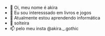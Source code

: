 - 👋 Oi, meu nome é akira
- 👀 Eu sou interesssado em livros e jogos
- 🌱 Atualmente estou aprendendo informática
- 💞️ solteira
- 📫 pelo meu insta @akira._.gothic

<!---
OII,sou akiraa, tenho 15 anos de idade e atualmente estou no primeiro ano do esnino médio. 
AMO ler e amo gatinhos, aliás tenho uma gatinha chamada Primavera, ela é muito fofa!
 Se sou boa em fazer  amigos, então se quiser amigar é só me chamar~enfp
--->
